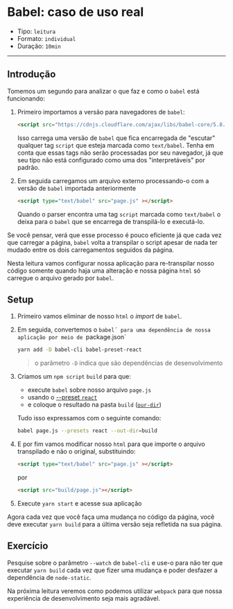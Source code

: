 # Babel: caso de uso real

* Tipo: `leitura`
* Formato: `individual`
* Duração: `10min`

***

## Introdução

Tomemos um segundo para analizar o que faz e como o `babel` está funcionando:

1. Primeiro importamos a versão para navegadores de `babel`:
   ```html
   <script src="https://cdnjs.cloudflare.com/ajax/libs/babel-core/5.8.24/browser.min.js"></script>
   ```
   Isso carrega uma versão de `babel` que fica encarregada de "escutar" qualquer tag `script` que esteja marcada como `text/babel`. Tenha em conta que essas tags não serão processadas por seu navegador, já que seu tipo não está configurado como uma dos "interpretáveis" por padrão.

2. Em seguida carregamos um arquivo externo processando-o com a versão de `babel` importada anteriormente
   ```html
   <script type="text/babel" src="page.js" ></script>
   ```
   Quando o parser encontra uma tag `script` marcada como `text/babel` o deixa para o `babel` que se encarrega de transpilá-lo e executá-lo.

Se você pensar, verá que esse processo é pouco eficiente já que cada vez que carregar a página, `babel` volta a transpilar o script apesar de nada ter mudado entre os dois carregamentos seguidos da página.

Nesta leitura vamos configurar nossa aplicação para re-transpilar nosso código somente quando haja uma alteração e nossa página `html` só carregue o arquivo gerado por `babel`.

## Setup

1. Primeiro vamos eliminar de nosso `html` o _import_ de `babel`.

2. Em seguida, convertemos o `babel´ para uma dependência de nossa aplicação por meio de `package.json`

   ```sh
   yarn add -D babel-cli babel-preset-react
   ```

   > o parâmetro `-D` indica que são dependências de desenvolvimento

3. Criamos um `npm script` `build` para que:

   - execute `babel` sobre nosso arquivo `page.js`
   - usando o [--preset `react`](https://babeljs.io/docs/plugins/preset-react/)
   - e coloque o resultado na pasta `build` ([`our-dir`](https://babeljs.io/docs/usage/cli/#babel-compile-files))

   Tudo isso expressamos com o seguinte comando:

   ```sh
   babel page.js --presets react --out-dir=build
   ```

4. E por fim vamos modificar nosso `html` para que importe o arquivo transpilado e não o original, substituindo:

   ```html
   <script type="text/babel" src="page.js" ></script>
   ```

   por

   ```html
   <script src="build/page.js"></script>
   ```

5. Execute `yarn start` e acesse sua aplicação

Agora cada vez que você faça uma mudança no código da página, você deve executar `yarn build` para a última versão seja refletida na sua página.

## Exercício

Pesquise sobre o parâmetro `--watch` de `babel-cli` e use-o para não ter que executar `yarn build` cada vez que fizer uma mudança e poder desfazer a dependência de `node-static`.

Na próxima leitura veremos como podemos utilizar `webpack` para que nossa experiência de desenvolvimento seja mais agradável.